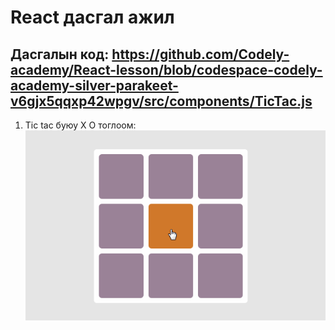 # React дасгал ажил

## Дасгалын код: https://github.com/Codely-academy/React-lesson/blob/codespace-codely-academy-silver-parakeet-v6gjx5qqxp42wpgv/src/components/TicTac.js

1. Tic tac буюу X O тоглоом:
   ![Alt text](tic-tac.gif)
